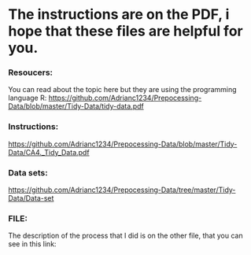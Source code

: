 # The instructions are on the PDF, i hope that these files are helpful for you.
### Resoucers:
You can read about the topic here but they are using the programming language R:
https://github.com/Adrianc1234/Prepocessing-Data/blob/master/Tidy-Data/tidy-data.pdf

### Instructions:
https://github.com/Adrianc1234/Prepocessing-Data/blob/master/Tidy-Data/CA4._Tidy_Data.pdf

### Data sets:
https://github.com/Adrianc1234/Prepocessing-Data/tree/master/Tidy-Data/Data-set

### FILE:
The description of the process that I did is on the other file, that you can see in this link: 

